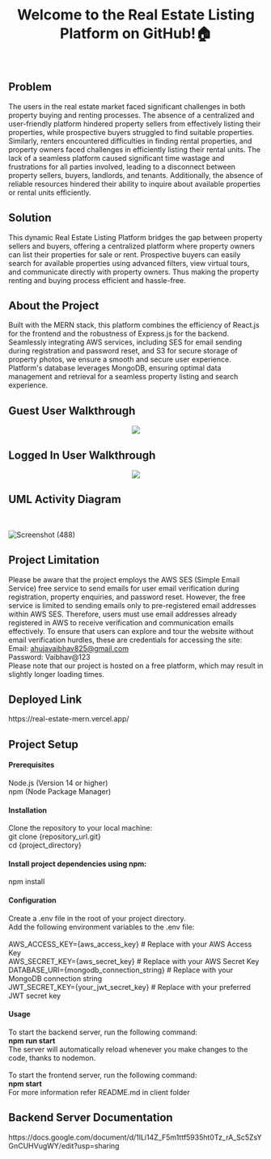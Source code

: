 <h1 align="center">Welcome to the Real Estate Listing Platform on GitHub!🏠</h1>
<br/>
<h2>Problem</h2>
The users in the real estate market faced significant challenges in both property buying and renting processes. The absence of a centralized and user-friendly platform hindered property sellers from effectively listing their properties, while prospective buyers struggled to find suitable properties. Similarly, renters encountered difficulties in finding rental properties, and property owners faced challenges in efficiently listing their rental units.
The lack of a seamless platform caused significant time wastage and frustrations for all parties involved, leading to a disconnect between property sellers, buyers, landlords, and tenants. Additionally, the absence of reliable resources hindered their ability to inquire about available properties or rental units efficiently.<br>
<h2>Solution</h2>
This dynamic Real Estate Listing Platform bridges the gap between property sellers and buyers, offering a centralized platform where property owners can list their properties for sale or rent. Prospective buyers can easily search for available properties using advanced filters, view virtual tours, and communicate directly with property owners. Thus making the property renting and buying process efficient and hassle-free.
<h2>About the Project</h2>
Built with the MERN stack, this platform combines the efficiency of React.js for the frontend and the robustness of Express.js for the backend. Seamlessly integrating AWS services, including SES for email sending during registration and password reset, and S3 for secure storage of property photos, we ensure a smooth and secure user experience. Platform's database leverages MongoDB, ensuring optimal data management and retrieval for a seamless property listing and search experience.
<h2>Guest User Walkthrough</h2>
<p align="center"> 
  <img src="https://github.com/vaibhav5140/Real-estate-MERN/assets/85643531/fa63294e-0df4-453a-be0b-6d8bb8eb1854"/>
 </p> 

<h2>Logged In User Walkthrough</h2>
<p align="center"> 
  <img src="https://github.com/vaibhav5140/Real-estate-MERN/assets/85643531/87224039-f44b-4aa1-a791-72b8d18314e7"/>
 </p> 
<h2>UML Activity Diagram</h2><br>

![Screenshot (488)](https://github.com/vaibhav5140/Real-estate-MERN/assets/85643531/f7f3b0e2-9af0-4fbd-84da-5cab3a2df02c)

<h2>Project Limitation</h2>

Please be aware that the project employs the AWS SES (Simple Email Service) free service to send emails for user email verification during registration, property enquiries, and password reset. However, the free service is limited to sending emails only to pre-registered email addresses within AWS SES. Therefore, users must use email addresses already registered in AWS to receive verification and communication emails effectively.
To ensure that users can explore and tour the website without email verification hurdles, these are credentials for accessing the site:
<br>
Email: ahujavaibhav825@gmail.com<br>
Password: Vaibhav@123<br>
Please note that our project is hosted on a free platform, which may result in slightly longer loading times.
<h2>Deployed Link</h2>
https://real-estate-mern.vercel.app/


<h2>Project Setup</h2>

<h4>Prerequisites</h4>
Node.js (Version 14 or higher)<br>
npm (Node Package Manager)
<h4>Installation</h4>
Clone the repository to your local machine:<br>
git clone {repository_url.git} <br>
cd {project_directory}
<h4>Install project dependencies using npm:</h4>
npm install
<h4>Configuration</h4>
Create a .env file in the root of your project directory.<br>
Add the following environment variables to the .env file:<br><br>
AWS_ACCESS_KEY={aws_access_key} # Replace with your AWS Access Key<br>
AWS_SECRET_KEY={aws_secret_key} # Replace with your AWS Secret Key<br>
DATABASE_URI={mongodb_connection_string} # Replace with your MongoDB connection string<br>
JWT_SECRET_KEY={your_jwt_secret_key} # Replace with your preferred JWT secret key<br>
<h4>Usage</h4>
To start the backend server, run the following command:<br>
<strong>npm run start</strong><br>
The server will automatically reload whenever you make changes to the code, thanks to nodemon.
<br><br>
To start the frontend server, run the following command:<br>
<strong> npm start </strong><br>
For more information refer README.md in client folder

<h2>Backend Server Documentation</h2>
https://docs.google.com/document/d/1lLi14Z_F5m1ttf5935ht0Tz_rA_Sc5ZsYGnCUHVugWY/edit?usp=sharing


